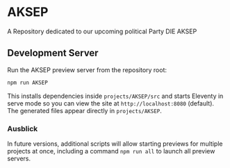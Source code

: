 # AKSEP
A Repository dedicated to our upcoming political Party DIE AKSEP

## Development Server

Run the AKSEP preview server from the repository root:

```bash
npm run AKSEP
```

This installs dependencies inside `projects/AKSEP/src` and starts Eleventy in serve mode so you can view the site at `http://localhost:8080` (default). The generated files appear directly in `projects/AKSEP`.

### Ausblick

In future versions, additional scripts will allow starting previews for multiple projects at once, including a command `npm run all` to launch all preview servers.
